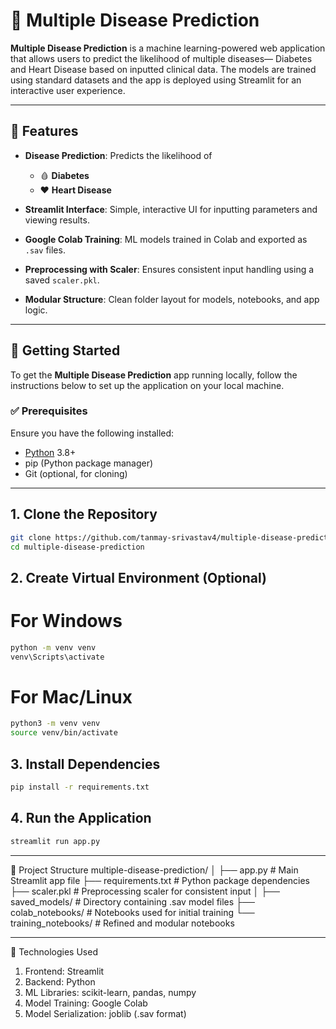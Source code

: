 # 🧠 Multiple Disease Prediction

**Multiple Disease Prediction** is a machine learning-powered web application that allows users to predict the likelihood of multiple diseases— Diabetes and Heart Disease based on inputted clinical data. The models are trained using standard datasets and the app is deployed using Streamlit for an interactive user experience.

---

## 🚀 Features

- **Disease Prediction**: Predicts the likelihood of  
  - 🩸 **Diabetes**  
  - ❤️ **Heart Disease**  

- **Streamlit Interface**: Simple, interactive UI for inputting parameters and viewing results.

- **Google Colab Training**: ML models trained in Colab and exported as `.sav` files.

- **Preprocessing with Scaler**: Ensures consistent input handling using a saved `scaler.pkl`.

- **Modular Structure**: Clean folder layout for models, notebooks, and app logic.

---

## 🧰 Getting Started

To get the **Multiple Disease Prediction** app running locally, follow the instructions below to set up the application on your local machine.

### ✅ Prerequisites

Ensure you have the following installed:

- [Python](https://www.python.org/downloads/) 3.8+
- pip (Python package manager)
- Git (optional, for cloning)

---

## 1. Clone the Repository

```bash
git clone https://github.com/tanmay-srivastav4/multiple-disease-prediction.git
cd multiple-disease-prediction
```

## 2. Create Virtual Environment (Optional)

# For Windows
```bash
python -m venv venv
venv\Scripts\activate
```

# For Mac/Linux
```bash
python3 -m venv venv
source venv/bin/activate
```

## 3. Install Dependencies
```bash
pip install -r requirements.txt
```

## 4. Run the Application
```bash
streamlit run app.py
```
---

📁 Project Structure
multiple-disease-prediction/
│
├── app.py                  # Main Streamlit app file
├── requirements.txt        # Python package dependencies
├── scaler.pkl              # Preprocessing scaler for consistent input
│
├── saved_models/           # Directory containing .sav model files
├── colab_notebooks/        # Notebooks used for initial training
└── training_notebooks/     # Refined and modular notebooks

---

🧰 Technologies Used
  1. Frontend: Streamlit
  2. Backend: Python
  3. ML Libraries: scikit-learn, pandas, numpy
  4. Model Training: Google Colab
  5. Model Serialization: joblib (.sav format)


